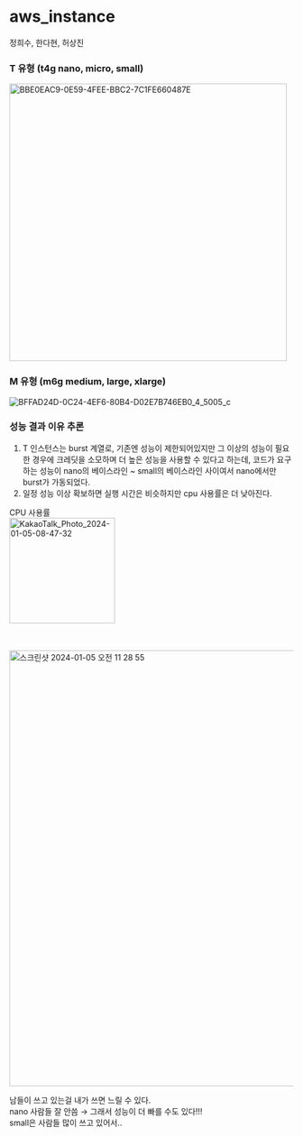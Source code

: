 # aws_instance

정희수, 한다현, 허상진

### T 유형 (t4g nano, micro, small)
<img width="492" alt="BBE0EAC9-0E59-4FEE-BBC2-7C1FE660487E" src="https://github.com/heeeesoo/aws_instance/assets/73633272/19937fb0-2fd2-4e7c-8455-de48cae475c8">
<br/>


### M 유형 (m6g medium, large, xlarge)
![BFFAD24D-0C24-4EF6-80B4-D02E7B746EB0_4_5005_c](https://github.com/heeeesoo/aws_instance/assets/73633272/85b645e8-5857-47ae-bcdd-8b142573cccf)
<br/>


### 성능 결과 이유 추론
1. T 인스턴스는 burst 계열로, 기존엔 성능이 제한되어있지만 그 이상의 성능이 필요한 경우에 크레딧을 소모하며 더 높은 성능을 사용할 수 있다고 하는데, 코드가 요구하는 성능이 nano의 베이스라인 ~ small의 베이스라인 사이여서 nano에서만 burst가 가동되었다. 
2. 일정 성능 이상 확보하면 실행 시간은 비슷하지만 cpu 사용률은 더 낮아진다.

CPU 사용률
<br/>
<img width="187" alt="KakaoTalk_Photo_2024-01-05-08-47-32" src="https://github.com/heeeesoo/aws_instance/assets/73633272/a5000bd6-5387-4400-a515-05cabb1d6599">



<br/>
<br/>
<img width="773" alt="스크린샷 2024-01-05 오전 11 28 55" src="https://github.com/heeeesoo/aws_instance/assets/73633272/f01de5b6-0aa9-46c2-82fa-bbd9b11dae49">

남들이 쓰고 있는걸 내가 쓰면 느릴 수 있다.
<br/>
nano 사람들 잘 안씀 → 그래서 성능이 더 빠를 수도 있다!!!
<br/>
small은 사람들 많이 쓰고 있어서..
